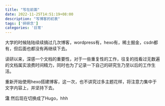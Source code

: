 ```yaml
---
title: "写在前面"
date: 2022-11-25T14:51:19+08:00
description: "写博客的初衷"
tags: ['碎碎念']
categories: '日常'
---
```


大学的时候陆陆续续搞过几次博客，wordpress有，hexo有，稀土掘金，csdn都有，但后面也都没有再继续下去。

读研以来，深感一个文档的重要性，对于一些重复性的工作，往复的找看过无数遍的文档属实浪费时间精力，同时也为了记录一下自己的研究生乃至以后的工作生活。

重新开始使用hexo搭建博客，这一次，也不讲究过多主题花样，将注意力集中于文字内容上，并坚持下去。

**注** 然后现在切换成了Hugo，hhh